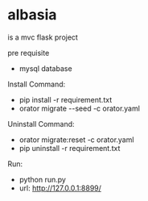 # albasia
is a mvc flask project

pre requisite
- mysql database

Install Command:
- pip install -r requirement.txt
- orator migrate --seed -c orator.yaml

Uninstall Command:
- orator migrate:reset -c orator.yaml
- pip uninstall -r requirement.txt

Run:
- python run.py
- url: http://127.0.0.1:8899/

